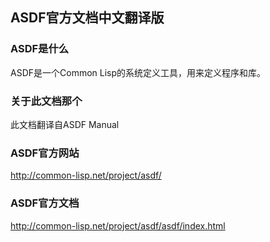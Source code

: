 ASDF官方文档中文翻译版
-----------------------

### ASDF是什么
ASDF是一个Common Lisp的系统定义工具，用来定义程序和库。

### 关于此文档那个
此文档翻译自ASDF Manual

### ASDF官方网站
http://common-lisp.net/project/asdf/

### ASDF官方文档
http://common-lisp.net/project/asdf/asdf/index.html
